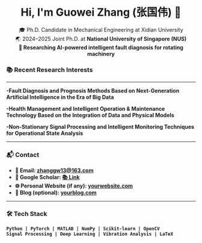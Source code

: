 
<h1 align="center">Hi, I'm Guowei Zhang (张国伟) 👋</h1>

<p align="center">
  🎓 Ph.D. Candidate in Mechanical Engineering at Xidian University<br>
  🌏 2024–2025 Joint Ph.D. at <strong>National University of Singapore (NUS)<br>
  🤖 Researching AI-powered intelligent fault diagnosis for rotating machinery<br>
</p>

### 📚 Recent Research Interests

---

-Fault Diagnosis and Prognosis Methods Based on Next-Generation Artificial Intelligence in the Era of Big Data

-Health Management and Intelligent Operation & Maintenance Technology Based on the Integration of Data and Physical Models

-Non-Stationary Signal Processing and Intelligent Monitoring Techniques for Operational State Analysis

---

### 📬 Contact

- 📧 Email: [zhanggw13@163.com](mailto:zhanggw13@163.com)
- 🔗 Google Scholar: [📚 Link](https://scholar.google.com/citations?hl=en&user=tbnYvfwAAAAJ)
- 🌐 Personal Website (if any): [yourwebsite.com](https://yourwebsite.com)
- 📝 Blog (optional): [yourblog.com](https://yourblog.com)

---

### 🛠️ Tech Stack

```text
Python | PyTorch | MATLAB | NumPy | Scikit-learn | OpenCV
Signal Processing | Deep Learning | Vibration Analysis | LaTeX
